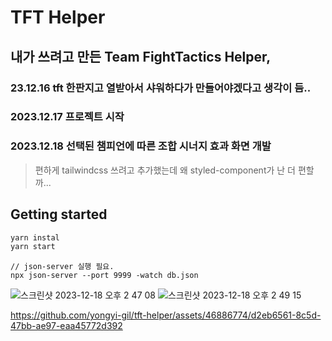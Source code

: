 # TFT Helper
## 내가 쓰려고 만든 Team FightTactics Helper,

### 23.12.16 tft 한판지고 열받아서 샤워하다가 만들어야겠다고 생각이 듬..
### 2023.12.17 프로젝트 시작
### 2023.12.18 선택된 챔피언에 따른 조합 시너지 효과 화면 개발
> 편하게 tailwindcss 쓰려고 추가했는데 왜 styled-component가 난 더 편할까...

## Getting started
```bash
yarn instal
yarn start
```

```
// json-server 실행 필요.
npx json-server --port 9999 -watch db.json
```

![스크린샷 2023-12-18 오후 2 47 08](https://github.com/yongyi-gil/tft-helper/assets/46886774/2110bc9b-94cd-4cf3-a4c5-4bd2af4948cf)
![스크린샷 2023-12-18 오후 2 49 15](https://github.com/yongyi-gil/tft-helper/assets/46886774/b91c93e8-5513-4cfa-b136-401499df899f)


https://github.com/yongyi-gil/tft-helper/assets/46886774/d2eb6561-8c5d-47bb-ae97-eaa45772d392

